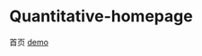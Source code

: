 # Quantitative-homepage
首页
 [demo](https://kathyjune.github.io/Quantitative-homepage/index.html)   
